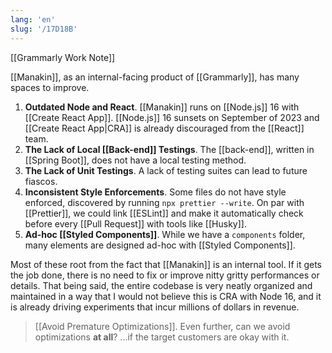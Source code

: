 ```yaml
---
lang: 'en'
slug: '/17D18B'
---
```


[[Grammarly Work Note]]

[[Manakin]], as an internal-facing product of [[Grammarly]], has many spaces to improve.

1. **Outdated Node and React**. [[Manakin]] runs on [[Node.js]] 16 with [[Create React App]]. [[Node.js]] 16 sunsets on September of 2023 and [[Create React App|CRA]] is already discouraged from the [[React]] team.
2. **The Lack of Local [[Back-end]] Testings**. The [[back-end]], written in [[Spring Boot]], does not have a local testing method.
3. **The Lack of Unit Testings**. A lack of testing suites can lead to future fiascos.
4. **Inconsistent Style Enforcements**. Some files do not have style enforced, discovered by running `npx prettier --write`. On par with [[Prettier]], we could link [[ESLint]] and make it automatically check before every [[Pull Request]] with tools like [[Husky]].
5. **Ad-hoc [[Styled Components]]**. While we have a `components` folder, many elements are designed ad-hoc with [[Styled Components]].

Most of these root from the fact that [[Manakin]] is an internal tool. If it gets the job done, there is no need to fix or improve nitty gritty performances or details. That being said, the entire codebase is very neatly organized and maintained in a way that I would not believe this is CRA with Node 16, and it is already driving experiments that incur millions of dollars in revenue.

> [[Avoid Premature Optimizations]]. Even further, can we avoid optimizations **at all**? ...if the target customers are okay with it.
